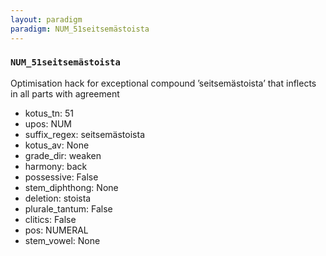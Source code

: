```yaml
---
layout: paradigm
paradigm: NUM_51seitsemästoista
---
```

### ` NUM_51seitsemästoista `

Optimisation hack for exceptional compound ’seitsemästoista’ that inflects in all parts with agreement
* kotus_tn: 51
* upos: NUM
* suffix_regex: seitsemästoista
* kotus_av: None
* grade_dir: weaken
* harmony: back
* possessive: False
* stem_diphthong: None
* deletion: stoista
* plurale_tantum: False
* clitics: False
* pos: NUMERAL
* stem_vowel: None
